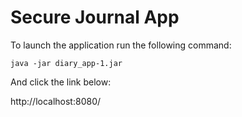 # Secure Journal App

To launch the application run the following command:

`java -jar diary_app-1.jar`

And click the link below:

http://localhost:8080/
